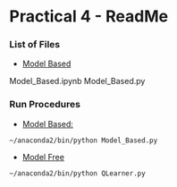 # Practical 4 - ReadMe

### List of Files

- <u>Model Based</u>

Model_Based.ipynb
Model_Based.py 

### Run Procedures 

- <u>Model Based:</u> 

```shell
~/anaconda2/bin/python Model_Based.py
```

- <u>Model Free</u>

```
~/anaconda2/bin/python QLearner.py
```

